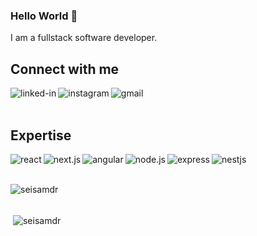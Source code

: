 ### Hello World 👋
I am a fullstack software developer.


<!-- Personal Website: https://www.mdfaisal.com/ -->

## Connect with me

[<img align="left" alt="linked-in" src="https://img.shields.io/badge/linkedin-%230077B5.svg?&style=for-the-badge&logo=linkedin&logoColor=white" />](https://www.linkedin.com/in/seiryopramanda)
[<img align="left" alt="instagram" src="https://img.shields.io/badge/instagram-%23E4405F.svg?&style=for-the-badge&logo=instagram&logoColor=white" />](https://www.instagram.com/seiprambs)
[<img align="left" alt="gmail" src="https://img.shields.io/badge/gmail-D14836?style=for-the-badge&logo=gmail&logoColor=white" />](mailto:seiryobayu@gmail.com)

<br>
<br>

## Expertise
<img align="left" alt="react" src="https://img.shields.io/badge/react%20-%2320232a.svg?&style=for-the-badge&logo=react&logoColor=%2361DAFB" />
<img align="left" alt="next.js" src="https://img.shields.io/badge/next.js%20-%23000000.svg?&style=for-the-badge&logo=next.js&logoColor=white" />
<img align="left" alt="angular" src="https://img.shields.io/badge/angular%20-%23DD0031.svg?&style=for-the-badge&logo=angular&logoColor=white" />
<img align="left" alt="node.js" src="https://img.shields.io/badge/node.js%20-%2343853D.svg?&style=for-the-badge&logo=node.js&logoColor=white" />
<img align="left" alt="express" src="https://img.shields.io/badge/express.js%20-%23000000.svg?&style=for-the-badge&logo=express&logoColor=white" />
<img align="left" alt="nestjs" src="https://img.shields.io/badge/nestjs%20-%23E0234E.svg?&style=for-the-badge&logo=nestjs&logoColor=white" />


<br>
<br>

<p><img align="left" src="https://github-readme-stats.vercel.app/api/top-langs?username=seisamdr&show_icons=true&locale=en&layout=compact&theme=dark" alt="seisamdr" /></p>

<br>
<br>

<p>&nbsp;<img align="center" src="https://github-readme-stats.vercel.app/api?username=seisamdr&show_icons=true&locale=en&theme=dark" alt="seisamdr" /></p>



